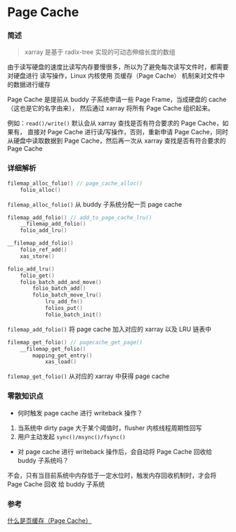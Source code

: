 # Page Cache

### 简述

> xarray 是基于 radix-tree 实现的可动态伸缩长度的数组

由于读写硬盘的速度比读写内存要慢很多，所以为了避免每次读写文件时，都需要对硬盘进行
读写操作，Linux 内核使用 页缓存（Page Cache） 机制来对文件中的数据进行缓存

Page Cache 是提前从 buddy 子系统申请一些 Page Frame，当成硬盘的 cache（这也是它的名字由来），
然后通过 xarray 将所有 Page Cache 组织起来。

例如：`read()/write()` 默认会从 xarray 查找是否有符合要求的 Page Cache，如果有，
直接对 Page Cache 进行读/写操作，否则，重新申请 Page Cache，同时从硬盘中读取数据到
Page Cache，然后再一次从 xarray 查找是否有符合要求的 Page Cache

### 详细解析

```c
filemap_alloc_folio() // page_cache_alloc()
    folio_alloc()
```

`filemap_alloc_folio()` 从 buddy 子系统分配一页 page cache

```c
filemap_add_folio() // add_to_page_cache_lru()
    __filemap_add_folio()
    folio_add_lru()

__filemap_add_folio()
    folio_ref_add()
    xas_store()

folio_add_lru()
    folio_get()
    folio_batch_add_and_move()
        folio_batch_add()
        folio_batch_move_lru()
            lru_add_fn()
            folios_put()
            folio_batch_init()
```

`filemap_add_folio()` 将 page cache 加入对应的 xarray 以及 LRU 链表中

```c
filemap_get_folio() // pagecache_get_page()
    __filemap_get_folio()
        mapping_get_entry()
            xas_load()
```

`filemap_get_folio()` 从对应的 xarray 中获得 page cache

### 零散知识点

* 何时触发 page cache 进行 writeback 操作？

1. 当系统中 dirty page 大于某个阈值时，flusher 内核线程周期性回写
2. 用户主动发起 `sync()/msync()/fsync()`

* 对 page cache 进行 writeback 操作后，会自动将 Page Cache 回收给 buddy 子系统吗？

不会，只有当目前系统中内存低于一定水位时，触发内存回收机制时，才会将 Page Cache 回收
给 buddy 子系统

### 参考

[什么是页缓存（Page Cache）](https://cloud.tencent.com/developer/article/1848933)
